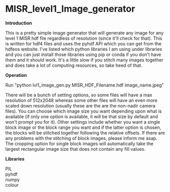 # MISR_level1_Image_generator

<b>Introduction</b>
<p>
This is a pretty simple image generator that will generate any image for any level 1 MISR hdf file regardless of resolution (since it'll check for that). This is written for hdf4 files and uses the pyhdf API which you can get from the hdfeos website.
I've listed which python libraries I am using under libraries and you can just install those libraries using pip or conda if you don't have them and it should work. It's a little slow if you stitch many images together and does take a lot of computing resources, so take heed of that.
</p>
<b>Operation</b>
<p>
Run "python lvl1_image_gen.py MISR_HDF_Filename.hdf image_name.jpeg"

There will be a bunch of setting options, so some files will have a max resolution of 512x2048 whereas some other files will have an even more scaled down resolution (usually these are the are the non-nadir camera files). You can choose which image size you want depending upon what is available (if only one option is available, it will be that size by default and won't prompt you for it). Other settings include whether you want a single block image or the block range you want and if the latter option is chosen, the blocks will be stitched together following the relative offsets. If there are any problems with the stitching of block images, please inform me asap. The cropping option for single block images will automatically take the largest rectangular image size that does not contain any fill values.
</p>

<b>Libraries</b>
<p>PIL<br>pyhdf<br>numpy<br>colour</p>


